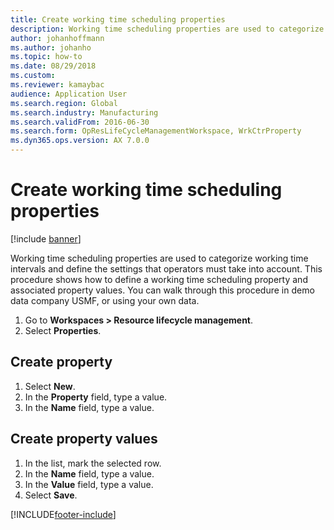 ```yaml
--- 
title: Create working time scheduling properties
description: Working time scheduling properties are used to categorize working time intervals and define the settings that operators must take into account.
author: johanhoffmann
ms.author: johanho
ms.topic: how-to
ms.date: 08/29/2018
ms.custom:
ms.reviewer: kamaybac   
audience: Application User  
ms.search.region: Global
ms.search.industry: Manufacturing
ms.search.validFrom: 2016-06-30
ms.search.form: OpResLifeCycleManagementWorkspace, WrkCtrProperty
ms.dyn365.ops.version: AX 7.0.0 
---
```


# Create working time scheduling properties

[!include [banner](../../includes/banner.md)]

Working time scheduling properties are used to categorize working time intervals and define the settings that operators must take into account. This procedure shows how to define a working time scheduling property and associated property values. You can walk through this procedure in demo data company USMF, or using your own data.

1. Go to **Workspaces \> Resource lifecycle management**.
2. Select **Properties**.

## Create property

1. Select **New**.
2. In the **Property** field, type a value.
3. In the **Name** field, type a value.

## Create property values

1. In the list, mark the selected row.
2. In the **Name** field, type a value.
3. In the **Value** field, type a value.
4. Select **Save**.



[!INCLUDE[footer-include](../../../includes/footer-banner.md)]